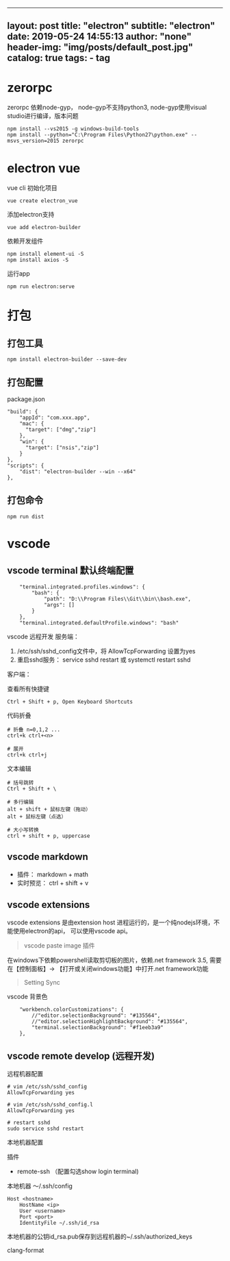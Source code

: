
---
layout:     post
title:      "electron"
subtitle:   "electron"
date:       2019-05-24 14:55:13
author:     "none"
header-img: "img/posts/default_post.jpg"
catalog: true
tags:
    - tag
---

# zerorpc
zerorpc 依赖node-gyp， node-gyp不支持python3, node-gyp使用visual studio进行编译，版本问题
```
npm install --vs2015 -g windows-build-tools
npm install --python="C:\Program Files\Python27\python.exe" --msvs_version=2015 zerorpc
```

# electron vue
vue cli 初始化项目
```
vue create electron_vue
```
添加electron支持
```
vue add electron-builder
```

依赖开发组件
```
npm install element-ui -S
npm install axios -S
```

运行app
```
npm run electron:serve
```

# 打包

## 打包工具
```
npm install electron-builder --save-dev
```

## 打包配置

package.json
```
"build": {
    "appId": "com.xxx.app",
    "mac": {
      "target": ["dmg","zip"]
    },
    "win": {
      "target": ["nsis","zip"]
    }
},
"scripts": {
    "dist": "electron-builder --win --x64"
},
```

## 打包命令

```
npm run dist
```

# vscode

## vscode terminal 默认终端配置
```
    "terminal.integrated.profiles.windows": {
        "bash": {
            "path": "D:\\Program Files\\Git\\bin\\bash.exe",
            "args": []
        }
    },
    "terminal.integrated.defaultProfile.windows": "bash"
```

vscode 远程开发
服务端：   
1. /etc/ssh/sshd_config文件中，将 AllowTcpForwarding 设置为yes
2. 重启sshd服务： service sshd restart 或 systemctl restart sshd

客户端：



查看所有快捷键
```
Ctrl + Shift + p, Open Keyboard Shortcuts
```

代码折叠
```
# 折叠 n=0,1,2 ...
ctrl+k ctrl+<n>

# 展开
ctrl+k ctrl+j
```

文本编辑
```
# 括号跳转
Ctrl + Shift + \

# 多行编辑
alt + shift + 鼠标左键（拖动）
alt + 鼠标左键（点选）

# 大小写转换
ctrl + shift + p, uppercase 
```

## vscode markdown
- 插件： markdown + math
- 实时预览： ctrl + shift + v


## vscode extensions

vscode extensions 是由extension host 进程运行的，是一个纯nodejs环境，不能使用electron的api， 可以使用vscode api。

> vscode paste image 插件

在windows下依赖powershell读取剪切板的图片，依赖.net framework 3.5, 需要在【控制面板】-> 【打开或关闭windows功能】中打开.net framework功能

> Setting Sync


vscode 背景色

```
    "workbench.colorCustomizations": {
        //"editor.selectionBackground": "#135564",
        //"editor.selectionHighlightBackground": "#135564",
        "terminal.selectionBackground": "#f1eeb3a9"
    },
```

## vscode remote develop (远程开发)

远程机器配置
```shell
# vim /etc/ssh/sshd_config
AllowTcpForwarding yes

# vim /etc/ssh/sshd_config.l
AllowTcpForwarding yes

# restart sshd
sudo service sshd restart
```

本地机器配置

插件
- remote-ssh （配置勾选show login terminal)

本地机器 ～/.ssh/config
```
Host <hostname>
    HostName <ip>
    User <username>
    Port <port>
    IdentityFile ~/.ssh/id_rsa
```

本地机器的公钥id_rsa.pub保存到远程机器的~/.ssh/authorized_keys


clang-format
